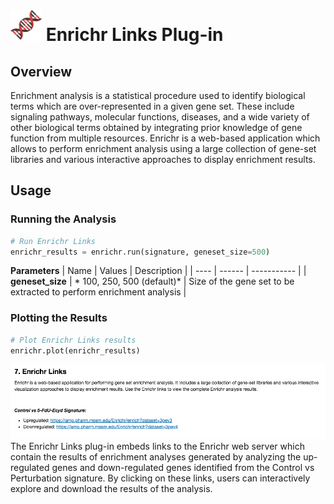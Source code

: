 <img src="img/enrichr-icon.png" width="50px"> Enrichr Links Plug-in
================

Overview
----------------
Enrichment analysis is a statistical procedure used to identify biological terms which are over-represented in a given gene set. These include signaling pathways, molecular functions, diseases, and a wide variety of other biological terms obtained by integrating prior knowledge of gene function from multiple resources. Enrichr is a web-based application which allows to perform enrichment analysis using a large collection of gene-set libraries and various interactive approaches to display enrichment results.

Usage
----------------
### Running the Analysis
```python
# Run Enrichr Links
enrichr_results = enrichr.run(signature, geneset_size=500)
```

**Parameters**
| Name | Values | Description |
| ---- | ------ | ----------- |
| **geneset_size** | * 100, 250, 500 (default)* | Size of the gene set to be extracted to perform enrichment analysis |


### Plotting the Results
```python
# Plot Enrichr Links results
enrichr.plot(enrichr_results)
```
<img src="img/enrichr-example.png"> 
The Enrichr Links plug-in embeds links to the Enrichr web server which contain the results of enrichment analyses generated by analyzing the up-regulated genes and down-regulated genes identified from the Control vs Perturbation signature. By clicking on these links, users can interactively explore and download the results of the analysis.